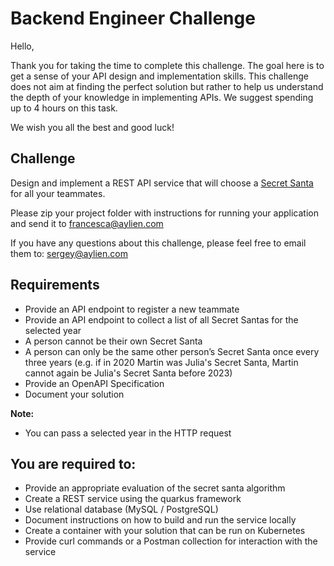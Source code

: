 # Backend Engineer Challenge

Hello, 

Thank you for taking the time to complete this challenge. The goal here is to get a sense of your API design and implementation skills. This challenge does not aim at finding the perfect solution but rather to help us understand the depth of your knowledge in implementing APIs.  We suggest spending up to 4 hours on this task.

We wish you all the best and good luck!

## Challenge

Design and implement a REST API service that will choose a [Secret Santa](https://en.wikipedia.org/wiki/Secret_Santa) for all  your teammates.

Please zip your project folder with instructions for running your application and send it to francesca@aylien.com

If you have any questions about this challenge, please feel free to email them to: sergey@aylien.com

## Requirements

* Provide an API endpoint to register a new teammate
* Provide an API endpoint to collect a list of all Secret Santas for the selected year
* A person cannot be their own Secret Santa
* A person can only be the same other person’s Secret Santa once every three years (​​e.g. if in 2020 Martin was Julia's Secret Santa, Martin cannot again be  Julia's Secret Santa before 2023)
* Provide an OpenAPI Specification
* Document your solution

**Note:** 
* You can pass a selected year in the HTTP request 

## You are required to:
* Provide an appropriate evaluation of the secret santa algorithm  
* Create a REST service using the quarkus framework
* Use relational database (MySQL / PostgreSQL)
* Document instructions on how to build and run the service locally
* Create a container with your solution that can be run on Kubernetes
* Provide curl commands or a Postman collection for interaction with the service
